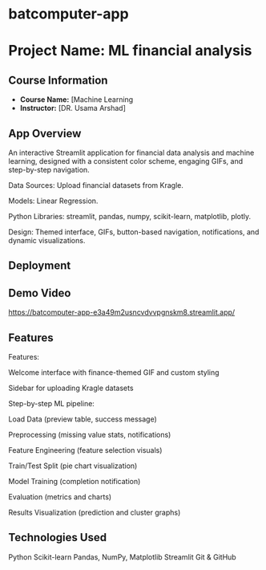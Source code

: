 # batcomputer-app
# Project Name: ML financial analysis

## Course Information
- **Course Name:** [Machine Learning
- **Instructor:** [DR. Usama Arshad]

## App Overview
An interactive Streamlit application for financial data analysis and machine learning, designed with a consistent color scheme, engaging GIFs, and step-by-step navigation.

Data Sources: Upload financial datasets from Kragle.

Models: Linear Regression.

Python Libraries: streamlit, pandas, numpy, scikit-learn, matplotlib, plotly.

Design: Themed interface, GIFs, button-based navigation, notifications, and dynamic visualizations.
## Deployment

## Demo Video
https://batcomputer-app-e3a49m2usncvdvvpgnskm8.streamlit.app/

## Features
Features:

Welcome interface with finance-themed GIF and custom styling

Sidebar for uploading Kragle datasets

Step-by-step ML pipeline:

Load Data (preview table, success message)

Preprocessing (missing value stats, notifications)

Feature Engineering (feature selection visuals)

Train/Test Split (pie chart visualization)

Model Training (completion notification)

Evaluation (metrics and charts)

Results Visualization (prediction and cluster graphs)
## Technologies Used
Python
Scikit-learn
Pandas, NumPy, Matplotlib
Streamlit
Git & GitHub
